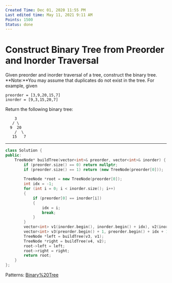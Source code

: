 ```yaml
---
Created Time: Dec 01, 2020 11:55 PM
Last edited time: May 11, 2021 9:11 AM
Points: 1500
Status: done
---
```


# Construct Binary Tree from Preorder and Inorder Traversal

Given preorder and inorder traversal of a tree, construct the binary tree.
**Note:**You may assume that duplicates do not exist in the tree.
For example, given
```
preorder = [3,9,20,15,7]
inorder = [9,3,15,20,7]
```
Return the following binary tree:
```
    3
   / \
  9  20
    /  \
   15   7
```
---
```cpp
class Solution {
public:
    TreeNode* buildTree(vector<int>& preorder, vector<int>& inorder) {
        if (preorder.size() == 0) return nullptr; 
        if (preorder.size() == 1) return (new TreeNode(preorder[0])); 
        
        TreeNode *root = new TreeNode(preorder[0]); 
        int idx = -1; 
        for (int i = 0; i < inorder.size(); i++)
        {
            if (preorder[0] == inorder[i])
            {
                idx = i; 
                break; 
            }
        }
        vector<int> v1(inorder.begin(), inorder.begin() + idx), v2(inorder.begin() + idx + 1, inorder.end()); 
        vector<int> v3(preorder.begin() + 1, preorder.begin() + idx + 1), v4(preorder.begin() + idx + 1, preorder.end()); 
        TreeNode *left = buildTree(v3, v1);
        TreeNode *right = buildTree(v4, v2); 
        root->left = left;
        root->right = right; 
        return root; 
    }
};
```
Patterns: [Binary%20Tree](patterns/Binary%20Tree.md)